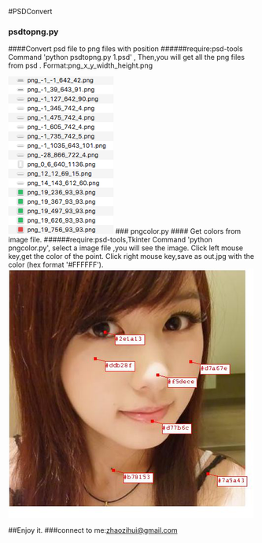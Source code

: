 #PSDConvert
### psdtopng.py
####Convert psd file to png files with position 
######require:psd-tools
Command 'python psdtopng.py 1.psd' ,
Then,you will get all the png files from psd .
Format:png_x_y_width_height.png

<img src="https://github.com/zhaozihui/psdtopng/blob/master/list.png?raw=true" alt="画面效果"/>
### pngcolor.py
#### Get colors from image file.
######require:psd-tools,Tkinter
Command 'python pngcolor.py',
select a image file ,you will see the image.
Click left mouse key,get the color of the point.
Click right mouse key,save as out.jpg with the color (hex format '#FFFFFF').

<img src="https://github.com/zhaozihui/psdtopng/blob/master/out.png?raw=true" alt="画面效果"/>

##Enjoy it.
###connect to me:zhaozihui@gmail.com

